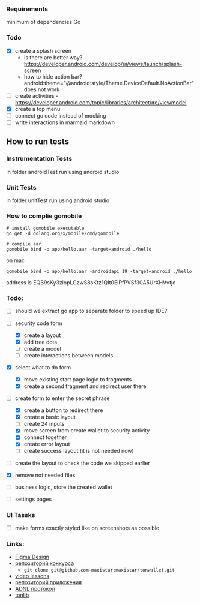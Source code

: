 

### Requirements

minimum of dependencies
Go

### Todo

- [x] create a splash screen 
  - is there are better way? https://developer.android.com/develop/ui/views/launch/splash-screen
  - how to hide action bar? android:theme="@android:style/Theme.DeviceDefault.NoActionBar" does not work
- [ ] create activities
      - https://developer.android.com/topic/libraries/architecture/viewmodel
- [x] create a top menu
- [ ] connect go code instead of mocking
- [ ] write interactions in marmaid markdown

## How to run tests

### Instrumentation Tests

in folder androidTest run using android studio

### Unit Tests

in folder unitTest run using android studio


### How to complie gomobile

```
# install gomobile executable
go get -d golang.org/x/mobile/cmd/gomobile

# compile aar
gomobile bind -o app/hello.aar -target=android ./hello

```

on mac
```
gomobile bind -o app/hello.aar -androidapi 19 -target=android ./hello
```

address is EQB9sKy3ziopLGzwS8sKtz1QIt0EiPfPVSf30A5UrXHVvtjc



### Todo:

- [ ] should we extract go app to separate folder to speed up IDE?
- [ ] security code form
  - [x] create a layout
  - [x] add tree dots
  - [ ] create a model
  - [ ] create interactions between models
- [x] select what to do form
  - [x] move existing start page logic to fragments
  - [x] create a second fragment and redirect user there
- [ ] create form to enter the secret phrase 
  - [x] create a button to redirect there
  - [x] create a basic layout
  - [ ] create 24 inputs
  - [x] move screen from create wallet to security activity
  - [x] connect together
  - [x] create error layout
  - [ ] create success layout (it is not needed now)
- [ ] create the layout to check the code we skipped earlier 
- [x] remove not needed files
- [ ] business logic, store the created wallet
- [ ] settings pages


### UI Tassks

- [ ] make forms exactly styled like on screenshots as possible

### Links:

- [Figma Design](https://www.figma.com/file/KYK17IdM2ldAAZL540G2hV/TON-Wallet-%C2%B7-Android?type=design&node-id=0-1&t=vzLRrmDAN2Ki4yqm-0)
- [репозиторий конкурса](https://github.com/ton-community/wallet-contest)
    - `git clone git@github.com-maxistar:maxistar/tonwallet.git`
- [video lessons](https://www.youtube.com/watch?v=GcqFhoUuNNI)
- [репозиторий приложения](https://github.com/maxistar/tonwallet)
- [ADNL протокол](https://docs.ton.org/develop/dapps/apis/adnl)
- [tonlib](https://github.com/ton-blockchain/ton/tree/master/example/android)

